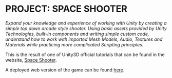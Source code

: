 # PROJECT: SPACE SHOOTER

_Expand your knowledge and experience of working with Unity by creating a simple
top down arcade style shooter. Using basic assets provided by Unity
Technologies, built-in components and writing simple custom code, understand
how to work with imported Mesh Models, Audio, Textures and Materials while
practicing more complicated Scripting principles._

This is the result of one of Unity3D official tutorials that can be found in
the website, [Space
Shooter](http://unity3d.com/learn/tutorials/projects/space-shooter).

A deployed web version of the game can be found
[here](http://www.javiman.com/space-shooter/).
